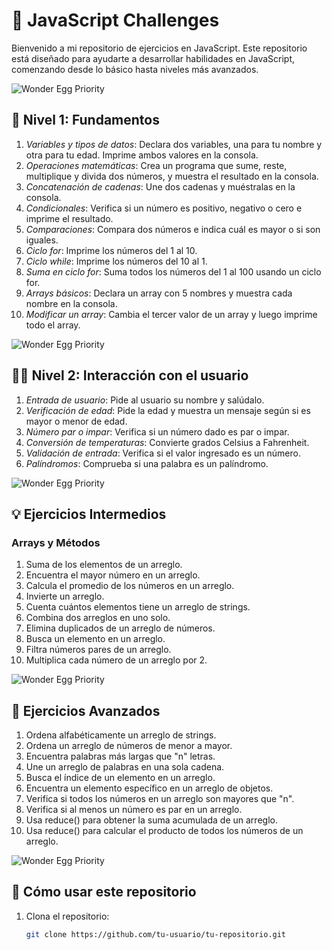 # 🌟 JavaScript Challenges

Bienvenido a mi repositorio de ejercicios en JavaScript. Este repositorio está diseñado para ayudarte a desarrollar habilidades en JavaScript, comenzando desde lo básico hasta niveles más avanzados.

![Wonder Egg Priority](https://tenor.com/bwoTf.gif)

## 🔰 Nivel 1: Fundamentos

1. *Variables y tipos de datos*: Declara dos variables, una para tu nombre y otra para tu edad. Imprime ambos valores en la consola.
2. *Operaciones matemáticas*: Crea un programa que sume, reste, multiplique y divida dos números, y muestra el resultado en la consola.
3. *Concatenación de cadenas*: Une dos cadenas y muéstralas en la consola.
4. *Condicionales*: Verifica si un número es positivo, negativo o cero e imprime el resultado.
5. *Comparaciones*: Compara dos números e indica cuál es mayor o si son iguales.
6. *Ciclo for*: Imprime los números del 1 al 10.
7. *Ciclo while*: Imprime los números del 10 al 1.
8. *Suma en ciclo for*: Suma todos los números del 1 al 100 usando un ciclo for.
9. *Arrays básicos*: Declara un array con 5 nombres y muestra cada nombre en la consola.
10. *Modificar un array*: Cambia el tercer valor de un array y luego imprime todo el array.

![Wonder Egg Priority](https://media.giphy.com/media/xT1XGY3CBj2b1LeSp6/giphy.gif)

## 🧑‍💻 Nivel 2: Interacción con el usuario

1. *Entrada de usuario*: Pide al usuario su nombre y salúdalo.
2. *Verificación de edad*: Pide la edad y muestra un mensaje según si es mayor o menor de edad.
3. *Número par o impar*: Verifica si un número dado es par o impar.
4. *Conversión de temperaturas*: Convierte grados Celsius a Fahrenheit.
5. *Validación de entrada*: Verifica si el valor ingresado es un número.
6. *Palíndromos*: Comprueba si una palabra es un palíndromo.

![Wonder Egg Priority](https://media.giphy.com/media/2t9U6lmAQg9r9FGPUG/giphy.gif)

## 💡 Ejercicios Intermedios

### Arrays y Métodos
1. Suma de los elementos de un arreglo.
2. Encuentra el mayor número en un arreglo.
3. Calcula el promedio de los números en un arreglo.
4. Invierte un arreglo.
5. Cuenta cuántos elementos tiene un arreglo de strings.
6. Combina dos arreglos en uno solo.
7. Elimina duplicados de un arreglo de números.
8. Busca un elemento en un arreglo.
9. Filtra números pares de un arreglo.
10. Multiplica cada número de un arreglo por 2.

![Wonder Egg Priority](https://media.giphy.com/media/Q7ShX10pXNSDSOjSM8/giphy.gif)

## 🚀 Ejercicios Avanzados

1. Ordena alfabéticamente un arreglo de strings.
2. Ordena un arreglo de números de menor a mayor.
3. Encuentra palabras más largas que "n" letras.
4. Une un arreglo de palabras en una sola cadena.
5. Busca el índice de un elemento en un arreglo.
6. Encuentra un elemento específico en un arreglo de objetos.
7. Verifica si todos los números en un arreglo son mayores que "n".
8. Verifica si al menos un número es par en un arreglo.
9. Usa reduce() para obtener la suma acumulada de un arreglo.
10. Usa reduce() para calcular el producto de todos los números de un arreglo.

![Wonder Egg Priority](https://media.giphy.com/media/f4Bfl5hvcFtzSnmnft/giphy.gif)

## 🔧 Cómo usar este repositorio

1. Clona el repositorio:
   ```bash
   git clone https://github.com/tu-usuario/tu-repositorio.git
